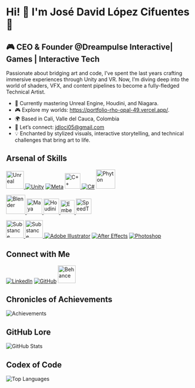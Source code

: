 # Hi! 👋 I'm José David López Cifuentes 👾

## 🎮 CEO & Founder @Dreampulse Interactive| Games | Interactive Tech

Passionate about bridging art and code, I’ve spent the last years crafting immersive experiences through Unity and VR. Now, I’m diving deep into the world of shaders, VFX, and content pipelines to become a fully-fledged Technical Artist.

- 🌟 Currently mastering Unreal Engine, Houdini, and Niagara.  
- 🎮 Explore my worlds: https://portfolio-rho-opal-49.vercel.app/.
- 🌍 Based in Cali, Valle del Cauca, Colombia 
- 💌 Let’s connect: jdloci05@gmail.com  
- 💡 Enchanted by stylized visuals, interactive storytelling, and technical challenges that bring art to life.  

## Arsenal of Skills
<a href="https://www.unrealengine.com/"><img src="https://github.com/user-attachments/assets/4e098f12-8f03-4170-a4c1-f5ec0c2c9196" width="48" alt="Unreal" /> </a>
[![Unity](https://github.com/Jdloci05/Jdloci05/assets/78886868/bf304fa6-bfef-45c1-8676-00e1ab2db734)](https://unity.com/)
[![Meta](https://github.com/Jdloci05/Jdloci05/assets/78886868/fc582a48-451d-4f50-a1bd-8a5a3f426755)](https://www.meta.com/)
<a href="https://visualstudio.microsoft.com/es/vs/features/cplusplus/"><img src="https://github.com/user-attachments/assets/28eb5809-05db-401c-b9f2-053746078320" width="42" alt="C++" /> </a>
[![C#](https://github.com/Jdloci05/Jdloci05/assets/78886868/bab5d1ea-b1d7-4cc9-aa32-9bbd20d4e505)](https://docs.microsoft.com/en-us/dotnet/csharp/)
<a href="https://www.python.org/community/logos/"><img src="https://github.com/user-attachments/assets/a37f3b25-b2f4-471f-9d61-a51b91afc89f" width="52" alt="Phyton" /> </a>

<a href="https://www.blender.org/"><img src="https://github.com/user-attachments/assets/9f304067-9f06-4a12-9a71-967d693a15ed" width="52" alt="Blender" /> </a>
<a href="https://www.autodesk.com/latam/products/maya/overview"><img src="https://github.com/user-attachments/assets/2f62932f-70f4-4a22-a964-6337aac02a23" width="42" alt="Maya" /> </a>
<a href="https://www.sidefx.com/"><img src="https://github.com/user-attachments/assets/65e0edd2-0fa7-4de3-b8f7-f5310fb4d47d" width="42" alt="Houdini" /> </a>
<a href="https://jangafx.com/software/embergen"><img src="https://github.com/user-attachments/assets/65e86ba9-7512-452e-b38b-5d3d1b1147b5" width="38" alt="Embergen" /> </a>
<a href="https://store.speedtree.com/"><img src="https://github.com/user-attachments/assets/6e1bf643-3203-41c2-a962-998fa4f4cec9" width="42" alt="SpeedTree" /> </a>

<a href="https://www.adobe.com/co/products/substance3d/apps/designer.html"><img src="https://github.com/user-attachments/assets/414587bf-5d88-43f2-a84f-2c5a5c536cd3" width="48" alt="Substance Designer" /> </a>
<a href="https://www.adobe.com/products/substance3d/apps/painter.html"><img src="https://github.com/user-attachments/assets/340c979f-fc72-445d-82c7-1a557253a76f" width="48" alt="Substance Painter" /> </a>
[![Adobe Illustrator](https://github.com/Jdloci05/Jdloci05/assets/78886868/f5fb7284-402d-4d03-ab0d-2831c2476540)](https://www.adobe.com/products/illustrator.html)
[![After Effects](https://github.com/Jdloci05/Jdloci05/assets/78886868/d1425bfc-7a15-45b7-9022-e20065ede5c3)](https://www.adobe.com/products/aftereffects.html)
[![Photoshop](https://github.com/Jdloci05/Jdloci05/assets/78886868/9f70a5d7-d628-4f46-b45f-3035e6974cec)](https://www.adobe.com/products/photoshop.html)

## Connect with Me
[![LinkedIn](https://github.com/Jdloci05/Jdloci05/assets/78886868/e8512e27-40a4-4701-b78a-984493737d45)](https://www.linkedin.com/in/jose-lopez-490166172/)
[![GitHub](https://github.com/Jdloci05/Jdloci05/assets/78886868/2a1669ea-6018-428a-be59-42d6329182ac)](https://github.com/Jdloci05)
<a href="https://www.behance.net/josedalopezc1"><img src="https://github.com/user-attachments/assets/12207055-4e92-427a-805e-ace0d9aa388d" width="48" alt="Behance" /> </a>

## Chronicles of Achievements
<!-- Custom Badges -->
![Achievements](https://github-readme-streak-stats.herokuapp.com/?user=Jdloci05&stroke=ffffff&background=1c1917&ring=0891b2&fire=0891b2&currStreakNum=ffffff&currStreakLabel=0891b2&sideNums=ffffff&sideLabels=ffffff&dates=ffffff&hide_border=true)

## GitHub Lore
![GitHub Stats](https://github-readme-stats.vercel.app/api?username=Jdloci05&show_icons=true&hide=&count_private=true&title_color=0891b2&text_color=ffffff&icon_color=0891b2&bg_color=1c1917&hide_border=true&show_icons=true)

## Codex of Code
![Top Languages](https://github-readme-stats.vercel.app/api/top-langs/?username=Jdloci05&layout=compact&title_color=0891b2&text_color=ffffff&icon_color=0891b2&bg_color=1c1917&hide_border=true&show_icons=true)
